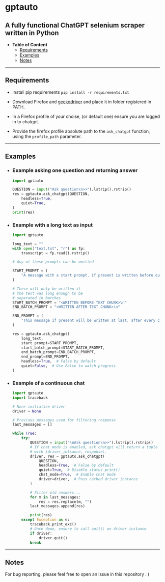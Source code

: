 # gptauto

## A fully functional ChatGPT selenium scraper written in Python

- **Table of Content**
    - [Requirements](#requirements)
    - [Examples](#examples)
    - [Notes](#notes)
------------

## Requirements

- Install pip requirements
    ```pip install -r requirements.txt```

- Download Firefox and [geckodriver](https://github.com/mozilla/geckodriver/releases) and place it in folder registered in PATH.

- In a Firefox profile of your choise, (or default one) ensure you are logged in to chatgpt.

- Provide the firefox profile absolute path to the `ask_chatgpt` function, using the `profile_path` parameter.

-------------

## Examples

- ### **Example asking one question and returning answer**

    ```python
    import gptauto

    QUESTION = input("Ask question\n>>").lstrip().rstrip()
    res = gptauto.ask_chatgpt(QUESTION,
        headless=True,
        quiet=True,
    )
    print(res)
    ```

- ### **Example with a long text as input**

    ```python
    import gptauto

    long_text = ""
    with open("text.txt", "r") as fp:
        transcript = fp.read().rstrip()

    # Any of these prompts can be omitted

    START_PROMPT = (
        "A message with a start prompt, if present is written before question message"
    )

    # These will only be written if
    # the text was long enough to be
    # separated in batches
    START_BATCH_PROMPT = "<WRITTEN BEFORE TEXT CHUNK>\n"
    END_BATCH_PROMPT = "<WRITTEN AFTER TEXT CHUNK>\n"

    END_PROMPT = (
        "This message if present will be written at last, after every chunk is sent"
    )

    res = gptauto.ask_chatgpt(
        long_text,
        start_prompt=START_PROMPT,
        start_batch_prompt=START_BATCH_PROMPT,
        end_batch_prompt=END_BATCH_PROMPT,
        end_prompt=END_PROMPT,
        headless=True,  # False by default
        quiet=False,  # Use False to watch progress
    )
    ```

- ### **Example of a continuous chat**

    ```python
    import gptauto
    import traceback

    # None initialize driver
    driver = None

    # Previous messages used for filtering response
    last_messages = []

    while True:
        try:
            QUESTION = input("\nAsk question\n>>").lstrip().rstrip()
            # If chat_mode is enabled, ask_chatgpt will return a tuple
            # with (driver_intsance, response).
            driver, res = gptauto.ask_chatgpt(
                QUESTION,
                headless=True,  # False by default
                quiet=True,  # Disable status print()
                chat_mode=True,  # Enable chat mode
                driver=driver,  # Pass cached driver instance
            )

            # Filter old answers...
            for m in last_messages:
                res = res.replace(m, "")
            last_messages.append(res)

            print(res)
        except Exception as e:
            traceback.print_exc()
            # Once done, ensure to call quit() on driver instance
            if driver:
                driver.quit()
            break
    ```

_________

## Notes
For bug reporting, please feel free to open an issue in this repository : )
